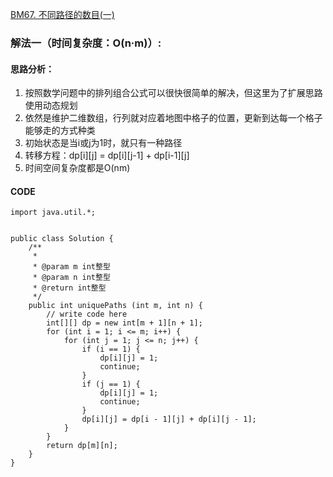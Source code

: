 [BM67. 不同路径的数目(一)](https://www.nowcoder.com/practice/166eaff8439d4cd898e3ba933fbc6358?tpId=295&tqId=685&ru=/exam/oj&qru=/ta/format-top101/question-ranking&sourceUrl=%2Fexam%2Foj%3Fpage%3D1%26tab%3D%25E7%25AE%2597%25E6%25B3%2595%25E7%25AF%2587%26topicId%3D295)
### 解法一（时间复杂度：O(n·m)）:
#### 思路分析：
1. 按照数学问题中的排列组合公式可以很快很简单的解决，但这里为了扩展思路使用动态规划
2. 依然是维护二维数组，行列就对应着地图中格子的位置，更新到达每一个格子能够走的方式种类
3. 初始状态是当i或j为1时，就只有一种路径
4. 转移方程：dp[i][j] = dp[i][j-1] + dp[i-1][j]
5. 时间空间复杂度都是O(nm)
#### CODE
```
import java.util.*;


public class Solution {
    /**
     * 
     * @param m int整型 
     * @param n int整型 
     * @return int整型
     */
    public int uniquePaths (int m, int n) {
        // write code here
        int[][] dp = new int[m + 1][n + 1];
        for (int i = 1; i <= m; i++) {
            for (int j = 1; j <= n; j++) {
                if (i == 1) {
                    dp[i][j] = 1;
                    continue;
                }
                if (j == 1) {
                    dp[i][j] = 1;
                    continue;
                }
                dp[i][j] = dp[i - 1][j] + dp[i][j - 1];
            }
        }
        return dp[m][n];
    }
}
```
